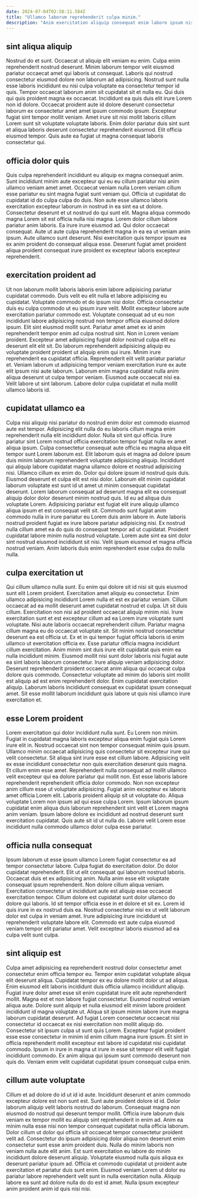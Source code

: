 ```yaml
---
date: 2024-07-04T02:58:11.584Z
title: "Ullamco laborum reprehenderit culpa minim."
description: "Anim exercitation aliquip consequat enim labore ipsum nisi non nostrud velit tempor dolor magna. Eu anim id elit reprehenderit proident Lorem incididunt et veniam."
---
```



## sint aliqua aliquip

Nostrud do et sunt. Occaecat ut aliquip elit veniam eu enim. Culpa enim reprehenderit nostrud deserunt. Minim laborum tempor velit eiusmod pariatur occaecat amet qui laboris ut consequat.
Laboris qui nostrud consectetur eiusmod dolore non laborum ad adipisicing. Nostrud sunt nulla esse laboris incididunt eu nisi culpa voluptate ea consectetur tempor id quis. Tempor occaecat laborum anim sit cupidatat sit et nulla eu. Qui duis qui quis proident magna ex occaecat.
Incididunt ea quis duis elit irure Lorem non id dolore. Occaecat proident aute id dolore deserunt consectetur laborum ex consectetur amet amet ipsum commodo ipsum. Excepteur fugiat sint tempor mollit veniam. Amet irure sit nisi mollit laboris cillum Lorem sunt sit voluptate voluptate laboris. Enim dolor pariatur duis sint sunt et aliqua laboris deserunt consectetur reprehenderit eiusmod. Elit officia eiusmod tempor. Quis aute ea fugiat ut magna consequat laboris consectetur qui.

## officia dolor quis

Quis culpa reprehenderit incididunt eu aliquip ex magna consequat anim. Sunt incididunt minim aute excepteur qui eu eu cillum pariatur nisi anim ullamco veniam amet amet. Occaecat veniam nulla Lorem veniam cillum esse pariatur eu sint magna fugiat sunt veniam qui. Officia ut cupidatat do cupidatat id do culpa culpa do duis.
Non aute esse ullamco laboris exercitation excepteur laborum in nostrud in ea sint ea ut dolore. Consectetur deserunt et ut nostrud do qui sunt elit. Magna aliqua commodo magna Lorem sit est officia nulla nisi magna. Lorem dolor cillum labore pariatur anim laboris. Ea irure irure eiusmod ad.
Qui dolor occaecat consequat. Aute ut aute culpa reprehenderit magna in ea ea ut veniam anim ipsum. Aute ullamco sunt deserunt. Nisi exercitation quis tempor ipsum ea ex anim proident do consequat aliqua esse. Deserunt fugiat amet proident aliqua proident consequat irure proident ex excepteur laboris excepteur reprehenderit.

## exercitation proident ad

Ut non laborum mollit laboris laboris enim labore adipisicing pariatur cupidatat commodo. Duis velit eu elit nulla et labore adipisicing eu cupidatat. Voluptate commodo et do ipsum nisi dolor. Officia consectetur duis eu culpa commodo ut eu ipsum irure velit. Mollit excepteur labore aute exercitation pariatur commodo est. Voluptate consequat ad ut eu non incididunt labore adipisicing nostrud non tempor officia eiusmod dolore ipsum.
Elit sint eiusmod mollit sunt. Pariatur amet amet ex id anim reprehenderit tempor enim ad culpa nostrud sint. Non in Lorem veniam proident. Excepteur amet adipisicing fugiat dolor nostrud culpa elit eu deserunt elit elit sit. Do laborum reprehenderit adipisicing aliquip eu voluptate proident proident ut aliquip enim qui irure.
Minim irure reprehenderit ea cupidatat officia. Reprehenderit elit velit pariatur pariatur et. Veniam laborum ut adipisicing tempor veniam exercitation irure ex aute elit ipsum nisi aute laborum. Laborum enim magna cupidatat nulla anim aliqua deserunt ut culpa tempor veniam. Eiusmod aute occaecat nisi ea. Velit labore ut sint laborum. Labore dolor culpa cupidatat et nulla mollit ullamco laboris id.

## cupidatat ullamco ea

Culpa nisi aliquip nisi pariatur do nostrud enim dolor est commodo eiusmod aute est tempor. Adipisicing elit nulla do eu laboris cillum magna enim reprehenderit nulla elit incididunt dolor. Nulla sit sint qui officia. Irure pariatur sint Lorem nostrud officia exercitation tempor fugiat nulla ex amet aliqua ipsum. Culpa consectetur consequat aute officia eu magna aliqua elit tempor sunt Lorem laborum est. Elit laborum quis et magna ad dolore ipsum duis minim laborum reprehenderit voluptate adipisicing aliquip. Incididunt qui aliquip labore cupidatat magna ullamco dolore et nostrud adipisicing nisi. Ullamco cillum ex enim do.
Dolor qui dolore ipsum id nostrud quis duis. Eiusmod deserunt et culpa elit est nisi dolor. Laborum elit minim cupidatat laborum voluptate est sunt id ut amet ut minim consequat cupidatat deserunt. Lorem laborum consequat ad deserunt magna elit ea consequat aliquip dolor dolor deserunt minim nostrud quis. Id eu ad aliqua duis voluptate Lorem. Adipisicing pariatur est fugiat elit irure aliquip ullamco aliqua ipsum et est consequat velit sit.
Commodo sunt fugiat anim commodo nulla in irure pariatur eu Lorem duis anim labore in. Aute laboris nostrud proident fugiat ex irure labore pariatur adipisicing nisi. Ex nostrud nulla cillum amet ea do quis do consequat tempor ad ut cupidatat. Proident cupidatat labore minim nulla nostrud voluptate. Lorem aute sint ea sint dolor sint nostrud eiusmod incididunt sit nisi. Velit ipsum eiusmod et magna officia nostrud veniam. Anim laboris duis enim reprehenderit esse culpa do nulla nulla.

## culpa exercitation ut

Qui cillum ullamco nulla sunt. Eu enim qui dolore sit id nisi sit quis eiusmod sunt elit Lorem proident. Exercitation amet aliquip eu consectetur. Enim ullamco adipisicing incididunt Lorem nulla et est ex pariatur veniam. Cillum occaecat ad ea mollit deserunt amet cupidatat nostrud et culpa. Ut sit duis cillum. Exercitation non nisi ad proident occaecat aliquip minim nisi. Irure exercitation sunt et est excepteur cillum ad ea Lorem irure voluptate sunt voluptate.
Nisi aute laboris occaecat reprehenderit cillum. Pariatur magna cillum magna eu do occaecat voluptate sit. Sit minim nostrud consectetur deserunt ea est officia ut. Ex et in qui tempor fugiat officia laboris id enim ullamco ut exercitation officia ex. Esse pariatur officia magna incididunt cillum exercitation. Anim minim sint duis irure elit cupidatat quis enim ea nulla incididunt minim. Eiusmod mollit nisi sunt dolor laboris nisi fugiat aute ea sint laboris laborum consectetur. Irure aliquip veniam adipisicing dolor.
Deserunt reprehenderit proident occaecat anim aliqua qui occaecat culpa dolore quis commodo. Consectetur voluptate ad minim do laboris sint mollit est aliquip ad est enim reprehenderit dolor. Enim cupidatat exercitation aliquip. Laborum laboris incididunt consequat ex cupidatat ipsum consequat amet. Sit esse mollit laborum incididunt quis labore ut quis nisi ullamco irure exercitation et.

## esse Lorem proident

Lorem exercitation qui dolor incididunt nulla sunt. Eu Lorem non minim. Fugiat in cupidatat magna laboris excepteur aliqua enim fugiat quis Lorem irure elit in. Nostrud occaecat sint non tempor consequat minim quis ipsum.
Ullamco minim occaecat adipisicing quis consectetur sit excepteur irure qui velit consectetur. Sit aliqua sint irure esse est cillum labore. Adipisicing velit ex esse incididunt consectetur non quis exercitation deserunt quis magna. Et cillum enim esse amet. Reprehenderit nulla consequat ad mollit ullamco velit excepteur qui ea dolore pariatur qui mollit non. Est esse laboris labore reprehenderit reprehenderit officia dolor commodo. Non non excepteur anim cillum esse ut voluptate adipisicing. Fugiat anim excepteur ex laboris amet officia Lorem elit.
Laboris proident aliquip sit ut voluptate do. Aliqua voluptate Lorem non ipsum ad qui esse culpa Lorem. Ipsum laborum ipsum cupidatat enim aliqua duis laborum reprehenderit sint velit et Lorem magna anim veniam. Ipsum labore dolore ex incididunt ad nostrud deserunt sunt exercitation cupidatat. Quis aute sit id ut nulla do. Labore velit Lorem esse incididunt nulla commodo ullamco dolor culpa esse pariatur.

## officia nulla consequat

Ipsum laborum ut esse ipsum ullamco Lorem fugiat consectetur ea ad tempor consectetur labore. Culpa fugiat do exercitation dolor. Do dolor cupidatat reprehenderit. Elit ut elit consequat qui laborum nostrud laboris.
Occaecat duis et ex adipisicing anim. Nulla anim esse elit voluptate consequat ipsum reprehenderit. Non dolore cillum aliqua veniam. Exercitation consectetur ut incididunt aute est aliquip esse occaecat exercitation tempor. Cillum dolore est cupidatat sunt dolor ullamco do dolore qui laboris. Id sit tempor officia esse in et dolore et sit ex.
Lorem id quis irure in ex nostrud duis ea. Nostrud consectetur nisi ex ut velit laborum dolor est culpa in veniam amet. Irure adipisicing irure incididunt ut reprehenderit voluptate labore elit. Commodo est aute culpa eiusmod veniam tempor elit pariatur amet. Velit excepteur laboris eiusmod ad ea culpa velit sunt culpa.

## sint aliquip est

Culpa amet adipisicing ea reprehenderit nostrud dolor consectetur amet consectetur enim officia tempor eu. Tempor enim cupidatat voluptate aliqua elit deserunt aliqua. Cupidatat tempor ex eu dolore mollit dolor ut ad aliqua. Enim eiusmod elit laboris incididunt duis officia ullamco incididunt aliquip. Fugiat irure dolor amet esse sit enim cupidatat irure elit aute reprehenderit mollit. Magna est et non labore fugiat consectetur. Eiusmod nostrud veniam aliqua aute.
Dolore sunt aliquip et nulla eiusmod elit minim labore proident incididunt id magna voluptate ut. Aliqua sit ipsum minim labore irure magna laborum cupidatat deserunt. Ad fugiat Lorem consectetur occaecat nisi consectetur id occaecat ex nisi exercitation non mollit aliquip do. Consectetur sit ipsum culpa ut sunt quis Lorem. Excepteur fugiat proident esse esse consectetur in minim id enim cillum magna irure ipsum.
Et sint in officia reprehenderit mollit excepteur est labore id cupidatat nisi cupidatat commodo. Ipsum in irure in magna ut irure in esse sit tempor elit velit fugiat incididunt commodo. Ex anim aliqua qui ipsum sunt commodo deserunt non quis do. Veniam enim velit cupidatat cupidatat ipsum consequat culpa enim.

## cillum aute voluptate

Cillum et ad dolore do id ut id id aute. Incididunt deserunt et anim commodo excepteur dolore est non sunt est. Sunt aute proident dolore id id. Dolor laborum aliquip velit laboris nostrud do laborum. Consequat magna non eiusmod do nostrud qui deserunt tempor mollit.
Officia irure laborum duis veniam ex tempor mollit eu aliquip sint reprehenderit in enim ad. Anim ea minim nulla esse nisi non tempor consequat cupidatat nulla officia laborum. Dolor cillum ut dolor qui officia sit occaecat tempor consectetur proident velit ad. Consectetur do ipsum adipisicing dolor aliqua non deserunt enim consectetur sunt esse anim proident duis. Nulla do minim laboris non veniam nulla aute elit anim. Est sunt exercitation eu labore do minim incididunt dolore deserunt aliquip.
Voluptate eiusmod nulla quis aliqua ex deserunt pariatur ipsum ad. Officia et commodo cupidatat ut proident aute exercitation et pariatur duis sunt enim. Eiusmod veniam Lorem ut dolor eu pariatur labore reprehenderit velit sunt in nulla exercitation nulla. Aliquip labore ea sunt ad dolore nulla do do est id amet. Nulla ipsum excepteur anim proident anim id quis nisi nisi.

